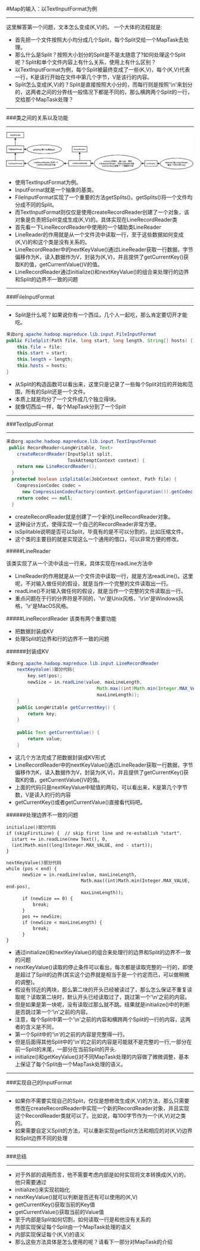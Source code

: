 #Map的输入：以TextInputFormat为例
***
这里解答第一个问题，文本怎么变成(K,V)的。
一个大体的流程就是:
* 首先把一个文件按照大小均分成几个Split，每个Split交给一个MapTask去处理。
 * 那么什么是Split？按照大小划分的Split是不是太随意了?如何处理这个Split呢？Split和单个文件内容上有什么关系，使用上有什么区别？
* 以TextInputFormat为例，每个Split被最终变成了一些(K,V)，每个(K,V)代表一行，K是该行开始在文件中第几个字节，V是该行的内容。
 * Split怎么变成(K,V)的？Split是直接按照大小分的，而每行则是按照'\n'来划分的，这两者之间的分界线一般情况下都是不同的，那么横跨两个Split的一行，交给那个MapTask处理？

***
###类之间的关系以及功能
***

![TextInputFormat](/_image/1.TextInputFormat.png)

* 使用TextInputFormat为例。
* InputFormat就是一个抽象的基类。
* FileInputFormat实现了一个重要的方法getSplits()。getSplits()将一个文件均分成不同的Split。
* 而TextInputFormat则仅仅是使用createRecordReader创建了一个对象，该对象是负责把Split变成生成(K,V)的。具体实现在LineRecordReader类
* 首先看一下LineRecordReader中使用的一个辅助类LineReader
* LineReader的作用就是从一个文件流中读取一行，至于这些数据如何变成(K,V)的和这个类是没有关系的。
* LineRecordReader中的nextKeyValue()通过LineReader获取一行数据，字节偏移作为K，读入数据作为V，封装为(K,V)，并且提供了getCurrentKey()获取K的值，getCurrentValue()V的值。
* LineRecordReader通过initialize()和nextKeyValue()的组合来处理行的边界和Split的边界不一致的问题

***
###FileInputFormat
***
* Split是什么呢？如果说你有一个西瓜，几个人一起吃，那么肯定要切开才能吃。

```java
来自org.apache.hadoop.mapreduce.lib.input.FileInputFormat
public FileSplit(Path file, long start, long length, String[] hosts) {
    this.file = file;
    this.start = start;
    this.length = length;
    this.hosts = hosts;
}
```
* 从Split的构造函数可以看出来，这里只是记录了一些每个Split对应的开始和范围，所有的Split还是一个文件。
* 本质上就是均分了一个文件成几个独立得块。
* 就像切西瓜一样，每个MapTask分到了一个Split

***
###TextIputFormat
***

```java
来自org.apache.hadoop.mapreduce.lib.input.TextInputFormat
 public RecordReader<LongWritable, Text> 
    createRecordReader(InputSplit split,
                       TaskAttemptContext context) {
    return new LineRecordReader();
  }
  protected boolean isSplitable(JobContext context, Path file) {
    CompressionCodec codec = 
      new CompressionCodecFactory(context.getConfiguration()).getCodec(file);
    return codec == null;
  }
```
* createRecordReader就是创建了一个新的LineRecordReader对象。
* 这种设计方式，使得实现一个自己的RecordReader非常方便。
* isSplitable说明是否可以Split，毕竟有的是不可以分割的，比如压缩文件。
* 这个类的主要目的就是实现这么一个通用的借口，可以非常方便的修改。

#####LineReader

该类实现了从一个流中读出一行来，具体实现在readLine方法中
* LineReader的作用就是从一个文件流中读取一行，就是方法readLine()。这里呢，不对输入做任何的假设，就是当作一个完整的文件读取出一行。
* readLine()不对输入做任何的假设，就是当作一个完整的文件读取出一行。
* 重点问题在于行的分界符是不同的，'\n'是Unix风格，'\r\n'是Windows风格，'\r'是MacOS风格。

#####LineRecordReader
该类有两个重要功能
* 把数据封装成KV
* 处理Split的边界和行的边界不一致的问题

######封装成KV
```java
来自org.apache.hadoop.mapreduce.lib.input.LineRecordReader
    nextKeyValue()部分代码{
        key.set(pos);
        newSize = in.readLine(value, maxLineLength,
                                  Math.max((int)Math.min(Integer.MAX_VALUE, end-pos),
                                  maxLineLength));
    }
    public LongWritable getCurrentKey() {
        return key;
    }

    public Text getCurrentValue() {
        return value;
    }
```
* 这几个方法完成了把数据封装成KV形式
* LineRecordReader中的nextKeyValue()通过LineReader获取一行数据，字节偏移作为K，读入数据作为V，封装为(K,V)，并且提供了getCurrentKey()获取K的值，getCurrentValue()V的值。
* 上面的代码只是nextKeyValue中赋值的两句，可以看出来，K是第几个字节数，V是读入的行的内容
* getCurrentKey()或者getCurrentValue()直接看代码吧。

######处理边界不一致的问题

```
initialize()部分代码
if (skipFirstLine) {  // skip first line and re-establish "start".
  istart += in.readLine(new Text(), 0,
  (int)Math.min((long)Integer.MAX_VALUE, end - start));
}
```

```
nextKeyValue()部分代码
while (pos < end) {
      newSize = in.readLine(value, maxLineLength,
                            Math.max((int)Math.min(Integer.MAX_VALUE, end-pos),
                            maxLineLength));
      if (newSize == 0) {
          break;
      }
      pos += newSize;
      if (newSize < maxLineLength) {
          break;
      }
}
```

* 通过initialize()和nextKeyValue()的组合来处理行的边界和Split的边界不一致的问题
* nextKeyValue()读取的停止条件可以看出，每次都是读取完整的一行的，即使是超过了Split的边界(其实这个边界就是相当于是一个约定而已，可以做稍微的调整)。
* 假设有邻近的两块，那么第二块的开头已经被读过了，那么怎么保证不重复读取呢？读取第二块时，默认开头已经读取过了，跳过第一个'\n'之前的内容。
* 但是如果是第一块呢，没有读取过那么就不跳。结果就是initialize()中的判断是否跳过第一个'\n'之前的内容。
* 注意，每个Split中第一个'\n'之前的内容和横跨两个Split的一行的内容，这两者的含义是不同，
 * 第一个Split中的'\n'的之前的内容是完整得一行。
 * 但是后面得其他Split中的'\n'的之前的内容是可能就不是完整的一行,一部分在前一Split的末尾，一部分在当前Split的开头.
* initialize()和getKeyValue()对不同MapTask处理的内容做了微微调整，基本上保证了每个Split由一个MapTask处理的语义。

***
###实现自己的InputFormat
***
* 如果你不需要实现自己的Split，仅仅是想修改生成(K,V)的方法，那么只需要修改在createRecordReader中实现一个新的RecordReader对象，并且实现这个RecordReader类就可以了。比如说，每100字节作为一个(K,V)对之类的。
* 如果需要自定义Split的方法，可以重新实现getSplit方法和相应的对(K,V)边界和Split边界不同的处理

***
###总结
***
* 对于外部的调用而言，他不需要考虑内部是如何实现将文本转换成(K,V)的，他只需要通过
 * initialize()来实现初始化
 * nextKeyValue()就可以判断是否还有可以使用的(K,V)
 * getCurrentKey()获取当前的Key值
 * getCurrentValue()获取当前的Value值
* 至于内部是Split如何切割，如何读取一行是和他没有关系的
 * 内部实现保证每个Split由一个MapTask处理的语义
 * 内部实现保证每个(K,V)的语义
* 那么这些方法具体是怎么使用的呢？请看下一部分对MapTask的介绍
